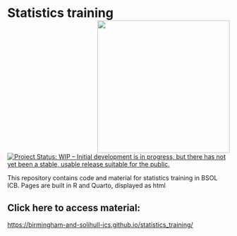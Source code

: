 
# Statistics training <img src="https://www.birminghamsolihull.icb.nhs.uk/application/files/1316/5651/5354/logo_full_colour_main_lockup.svg" align="right" width="300px"/>

<!-- badges: start -->
[![Project Status: WIP – Initial development is in progress, but there has not yet been a stable, usable release suitable for the public.](https://www.repostatus.org/badges/latest/wip.svg)](https://www.repostatus.org/#wip)
<!-- badges: end -->

This repository contains code and material for statistics training in BSOL ICB.
Pages are built in R and Quarto, displayed as html



## Click here to access material:

https://birmingham-and-solihull-ics.github.io/statistics_training/
